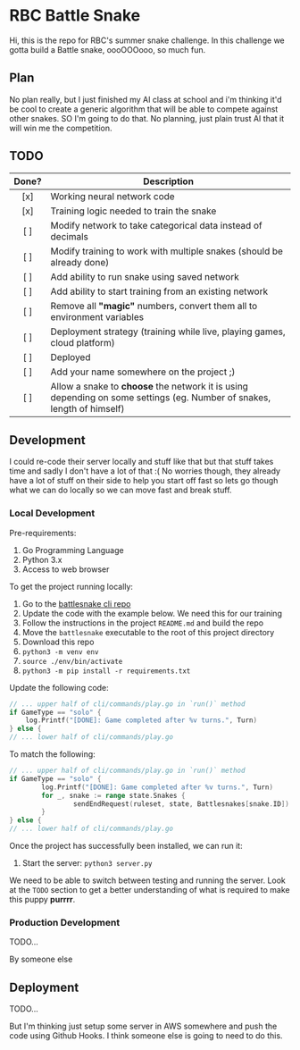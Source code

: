 # RBC Battle Snake

Hi, this is the repo for RBC's summer snake challenge. In this challenge we gotta
build a Battle snake, oooOOOooo, so much fun.

## Plan

No plan really, but I just finished my AI class at school and i'm thinking it'd
be cool to create a generic algorithm that will be able to compete against other
snakes. SO I'm going to do that. No planning, just plain trust AI that it will
win me the competition.

## TODO

| Done? | Description                                                                                                              |
| :---: | ------------------------------------------------------------------------------------------------------------------------ |
|  [x]  | Working neural network code                                                                                              |
|  [x]  | Training logic needed to train the snake                                                                                 |
|  [ ]  | Modify network to take categorical data instead of decimals                                                              |
|  [ ]  | Modify training to work with multiple snakes (should be already done)                                                    |
|  [ ]  | Add ability to run snake using saved network                                                                             |
|  [ ]  | Add ability to start training from an existing network                                                                   |
|  [ ]  | Remove all __"magic"__ numbers, convert them all to environment variables                                                |
|  [ ]  | Deployment strategy (training while live, playing games, cloud platform)                                                 |
|  [ ]  | Deployed                                                                                                                 |
|  [ ]  | Add your name somewhere on the project ;)                                                                                |
|  [ ]  | Allow a snake to __choose__ the network it is using depending on some settings (eg. Number of snakes, length of himself) |

## Development

I could re-code their server locally and stuff like that but that stuff takes
time and sadly I don't have a lot of that :( No worries though, they already
have a lot of stuff on their side to help you start off fast so lets go though
what we can do locally so we can move fast and break stuff.

### Local Development

Pre-requirements:

1. Go Programming Language
2. Python 3.x
3. Access to web browser

To get the project running locally:

1. Go to the [battlesnake cli repo](https://github.com/BattlesnakeOfficial/rules/blob/main/cli/README.md)
2. Update the code with the example below. We need this for our training
3. Follow the instructions in the project `README.md` and build the repo
4. Move the `battlesnake` executable to the root of this project directory
5. Download this repo
6. `python3 -m venv env`
7. `source ./env/bin/activate`
8. `python3 -m pip install -r requirements.txt`

Update the following code:

```go
// ... upper half of cli/commands/play.go in `run()` method
if GameType == "solo" { 
    log.Printf("[DONE]: Game completed after %v turns.", Turn) 
} else { 
// ... lower half of cli/commands/play.go
```

To match the following:

```go
// ... upper half of cli/commands/play.go in `run()` method
if GameType == "solo" { 
        log.Printf("[DONE]: Game completed after %v turns.", Turn) 
        for _, snake := range state.Snakes { 
                sendEndRequest(ruleset, state, Battlesnakes[snake.ID]) 
        } 
} else { 
// ... lower half of cli/commands/play.go
```

Once the project has successfully been installed, we can run it:

1. Start the server: `python3 server.py`

We need to be able to switch between testing and running the server. Look at the
`TODO` section to get a better understanding of what is required to make this
puppy __purrrr__.

### Production Development

TODO...

By someone else

## Deployment

TODO...

But I'm thinking just setup some server in AWS somewhere and push the code using
Github Hooks. I think someone else is going to need to do this.

